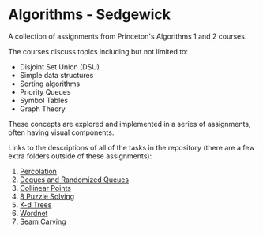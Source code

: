 # Algorithms - Sedgewick

A collection of assignments from Princeton's Algorithms 1 and 2 courses.

The courses discuss topics including but not limited to:

- Disjoint Set Union (DSU)
- Simple data structures
- Sorting algorithms
- Priority Queues
- Symbol Tables
- Graph Theory

These concepts are explored and implemented in a series of assignments, often having visual components.

Links to the descriptions of all of the tasks in the repository (there are a few extra folders outside of these assignments):

1. [Percolation](https://coursera.cs.princeton.edu/algs4/assignments/percolation/specification.php)
2. [Deques and Randomized Queues](https://coursera.cs.princeton.edu/algs4/assignments/queues/specification.php)
3. [Collinear Points](https://coursera.cs.princeton.edu/algs4/assignments/collinear/specification.php)
4. [8 Puzzle Solving](https://coursera.cs.princeton.edu/algs4/assignments/8puzzle/specification.php)
6. [K-d Trees](https://coursera.cs.princeton.edu/algs4/assignments/kdtree/specification.php)
7. [Wordnet](https://coursera.cs.princeton.edu/algs4/assignments/wordnet/specification.php)
8. [Seam Carving](https://coursera.cs.princeton.edu/algs4/assignments/seam/specification.php)
